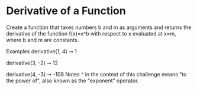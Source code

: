 # Derivative of a Function

Create a function that takes numbers b and m as arguments and returns the derivative of the function f(x)=x^b with respect to x evaluated at x=m, where b and m are constants.

Examples
derivative(1, 4) ➞ 1

derivative(3, -2) ➞ 12

derivative(4, -3) ➞ -108
Notes
^ in the context of this challenge means "to the power of", also known as the "exponent" operator.
